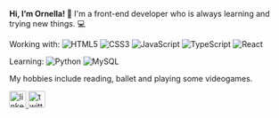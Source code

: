 <b>Hi, I’m Ornella!  :cherry_blossom:</b>
I'm a front-end developer who is always learning and trying new things. :computer:

Working with:
<img alt="HTML5" src="https://img.shields.io/badge/html5%20-%23E34F26.svg?&style=for-the-badge&logo=html5&logoColor=white"/>
<img alt="CSS3" src="https://img.shields.io/badge/css3%20-%231572B6.svg?&style=for-the-badge&logo=css3&logoColor=white"/>
<img alt="JavaScript" src="https://img.shields.io/badge/javascript%20-%23323330.svg?&style=for-the-badge&logo=javascript&logoColor=%23F7DF1E"/>
<img alt="TypeScript" src="https://img.shields.io/badge/typescript%20-%23007ACC.svg?&style=for-the-badge&logo=typescript&logoColor=white"/>
<img alt="React" src="https://img.shields.io/badge/react%20-%2320232a.svg?&style=for-the-badge&logo=react&logoColor=%2361DAFB"/>

Learning:
<img alt="Python" src="https://img.shields.io/badge/python%20-%2314354C.svg?&style=for-the-badge&logo=python&logoColor=white"/>
<img alt="MySQL" src="https://img.shields.io/badge/mysql-%2300f.svg?&style=for-the-badge&logo=mysql&logoColor=white"/>

My hobbies include reading, ballet and playing some videogames.

<a href="https://www.linkedin.com/in/ornella-acerbi/">
  <img font-size="12" alt="linkedin-logo" width="30px" src="https://cdn.jsdelivr.net/npm/simple-icons@v3/icons/linkedin.svg">
</a>
<a href="https://twitter.com/SophieOrne">
  <img alt="twitter-logo" width="30px" src="https://cdn.jsdelivr.net/npm/simple-icons@v3/icons/twitter.svg" />
</a>
